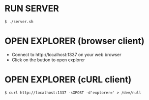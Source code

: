 # RUN SERVER
```console
$ ./server.sh
```
# OPEN EXPLORER (browser client)
- Connect to http://localhost:1337 on your web browser
- Click on the button to open explorer

# OPEN EXPLORER (cURL client)
```console
$ curl http://localhost:1337 -sXPOST -d'explorer=' > /dev/null
```
